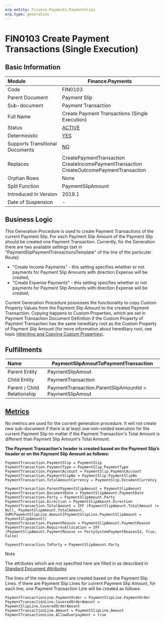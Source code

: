 ```yaml
---
erp.entity: Finance.Payments.PaymentSlips
erp.type: generation
---
```


# FIN0103 Create Payment Transactions (Single Execution)

## Basic Information

| Module                          | Finance.Payments                                             |
| :------------------------------ | ------------------------------------------------------------ |
| Code                            | FIN0103                                                      |
| Parent Document                 | Payment Slip                                                 |
| Sub-document                    | Payment Transaction                                          |
| Full Name                       | Create Payment Transactions (Single Execution)               |
| Status                          | [ACTIVE](xref:generation-procedures) |
| Deterministic                   | [YES](https://confluence.erp.net/display/techdoc/Document+Generation+And+Transitional+Documents) |
| Supports Transitional Documents | [NO](https://confluence.erp.net/display/techdoc/Document+Generation+And+Transitional+Documents) |
| Replaces                        | CreatePaymentTransaction <br> CreateIncomePaymentTransaction <br> CreateOutcomePaymentTransaction |
| Orphan Rows                     | None                                                         |
| Split Function                  | PaymentSlipAmount                                            |
| Introduced In Version           | 2019.1                                                       |
| Date of Suspension              | -                                                            |

##  Business Logic

This Generation Procedure is used to create Payment Transactions of the current Payment Slip.
For each Payment Slip Amount of the Payment Slip should be created one Payment Transaction.
Currently, for the Generation there are two available settings (set in "PaymentSlipPaymentTransactionsTemplate" of the line of the particular Route):

- "Create Income Payments" - this setting specifies whether or not payments for Payment Slip Amounts with direction Expense will be created;
- "Create Expense Payments" - this setting specifies whether or not payments for Payment Slip Amounts with direction Expense will be created;

Current Generation Procedure possesses the functionality to copy Custom Property Values from the Payment Slip Amount to the created Payment Transaction.
Copying happens to Custom Properties, which are set in Payment Transaction Document Definition if the Custom Property of Payment Transaction has the same hereditary root as the Custom Property of Payment Slip Amount 
(for more information about hereditary root, see topic [Inheriting and Copying Custom Properties](xref:domain-with-property-allowed-values)).

## Fulfillments

| Name                        | PaymentSlipAmoutToPaymentTransaction                     |
| :-------------------------- | -------------------------------------------------------- |
| Parent Entity               | PaymentSlipAmout                                         |
| Child Entity                | PaymentTransaction                                       |
| Parent / Child Relationship | PaymentTransaction.ParentSlipAmountId = PaymentSlipAmout |

## [Metrics](../reference/metrics.md)

No metrics are used for the current generation procedure.
It will not create new sub-document if there is at least one non-voided execution for the current Payment Slip no matter if the Payment Transaction's Total Amount is different than Payment Slip Amount's Total Amount.

**The Payment Transaction’s header is created based on the Payment Slip’s header or on the Payment Slip Amount as follows:**

```
PaymentTransaction.PaymentSlip = PaymentSlip
PaymentTransaction.PaymentType = PaymentSlip.PaymentType
PaymentTransaction.PaymentAccount = PaymentSlip.PaymentAccount
PaymentTransaction.PaymentSlipNo = PaymentSlip.PaymentSlipNo
PaymentTransaction.TotalAmountCurrency = PaymentSlip.DocumentCurrency

PaymentTransaction.ParentPaymentSlipAmount = PaymentSlipAmount
PaymentTransaction.DocumentDate = PaymentSlipAmount.PaymentDate
PaymentTransaction.Party = PaymentSlipAmount.Party
PaymentTransaction.Direction = PaymentSlipAmount.Direction
PaymentTransaction.TotalAmount = IFF (PaymentSlipAmount.TotalAmount != Null, PaymentSlipAmount.TotalAmount, SUM(PaymentSlipLine.Amount[PaymentSlipLine.PaymentSlipAmount = PaymentSlipAmount])
PaymentTransaction.PaymentReason = PaymentSlipAmount.PaymentReason
PaymentTransaction.RequiresAllocation = IFF (PaymentSlipAmount.PaymentReason == PartySystemPaymentReasonId, True, False)

PaymentTransaction.ТоParty = PaymentSlipAmount.Party
```

> [!Note]
> The attributes which are not specified here are filled in as described in [Standard Document Attributes](../reference/standard-document-attributes.md)

The lines of the new document are created based on the Payment Slip Lines.
If there are Payment Slip Lines for current Payment Slip Amount, for each line, one Payment Transaction Line will be created as follows:

```
PaymentTransactionLine.PaymentOrder = PaymentSlipLine.PaymentOrder
PaymentTransactionLine.CoveredOrderAmount = PaymentSlipLine.CoveredOrderAmount
PaymentTransactionLine.Amount = PaymentSlipLine.Amount
PaymentTransactionLine.AllowOverpayment = true
```
